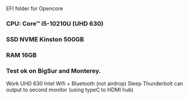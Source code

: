 EFI folder for Opencore

### CPU: Core™ i5-10210U (UHD 630)
### SSD NVME Kinston 500GB
### RAM 16GB

### Test ok on BigSur and Monterey.

Work
UHD 630 
Intel Wifi + Bluetooth (not airdrop)
Sleep 
Thunderbolt can output to second monitor (using typeC to HDMI hub)